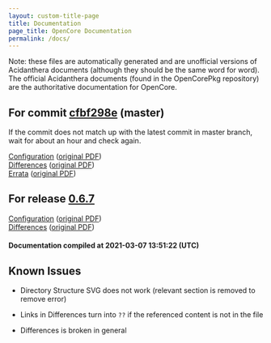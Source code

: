 ```yaml
---
layout: custom-title-page
title: Documentation
page_title: OpenCore Documentation
permalink: /docs/
---
```

Note: these files are automatically generated and are unofficial versions of Acidanthera documents (although they should be the same word for word). The official Acidanthera documents (found in the OpenCorePkg repository) are the authoritative documentation for OpenCore.

## For commit [cfbf298e](https://github.com/acidanthera/OpenCorePkg/tree/cfbf298ecec86368fc94a31f63e43311de3965ba) (master)

If the commit does not match up with the latest commit in master branch, wait for about an hour and check again.

[Configuration](latest/Configuration.html) ([original PDF](https://github.com/acidanthera/OpenCorePkg/blob/cfbf298ecec86368fc94a31f63e43311de3965ba/Docs/Configuration.pdf))
<br>
[Differences](latest/Differences.html) ([original PDF](https://github.com/acidanthera/OpenCorePkg/blob/cfbf298ecec86368fc94a31f63e43311de3965ba/Docs/Differences/Differences.pdf))
<br>
[Errata](latest/Errata.html) ([original PDF](https://github.com/acidanthera/OpenCorePkg/blob/cfbf298ecec86368fc94a31f63e43311de3965ba/Docs/Errata/Errata.pdf))

## For release [0.6.7](https://github.com/acidanthera/OpenCorePkg/tree/0.6.7)

[Configuration](release/Configuration.html) ([original PDF](https://github.com/acidanthera/OpenCorePkg/blob/0.6.7/Docs/Configuration.pdf))
<br>
[Differences](release/Differences.html) ([original PDF](https://github.com/acidanthera/OpenCorePkg/blob/0.6.7/Docs/Differences/Differences.pdf))

#### Documentation compiled at 2021-03-07 13:51:22 (UTC)

## Known Issues

* Directory Structure SVG does not work (relevant section is removed to remove error)

* Links in Differences turn into `??` if the referenced content is not in the file

* Differences is broken in general
